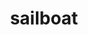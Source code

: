 ---
layout: travel&places
title: sailboat
emoji: sailboat
permalink: ⛵.html
image: assets/img/3moji/sailboat.png
---